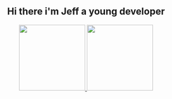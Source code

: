 <p><h2 align="center"><b>Hi there i'm Jeff</b> a young developer</h2></p>

<div align="center">
  <a href="https://github.com/anuraghazra/github-readme-stats">
  <img height="150em" src="https://github-readme-stats.vercel.app/api?username=miyamusaxi&show_icons=true&theme=nightowl&include_all_commits=true&count_private=true"/>
  <img height="150em" src="https://github-readme-stats.vercel.app/api/top-langs/?username=miyamusaxi&layout=compact&langs_count=7&theme=nightowl"/>
</div>


